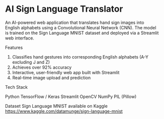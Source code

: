 # AI Sign Language Translator
An AI-powered web application that translates hand sign images into English alphabets using a Convolutional Neural Network (CNN). The model is trained on the Sign Language MNIST dataset and deployed via a Streamlit web interface.

Features

1. Classifies hand gestures into corresponding English alphabets (A-Y excluding J and Z)
2. Achieves over 92% accuracy
3. Interactive, user-friendly web app built with Streamlit
4. Real-time image upload and prediction

Tech Stack

Python
TensorFlow / Keras
Streamlit
OpenCV
NumPy
PIL (Pillow)

Dataset
Sign Language MNIST available on Kaggle
https://www.kaggle.com/datamunge/sign-language-mnist



